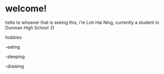 # welcome!

hello to whoever that is seeing this, i'm Loh Hai Ning, currently a student in Dunman High School :D

_hobbies_

-eating

-sleeping

-drawing
